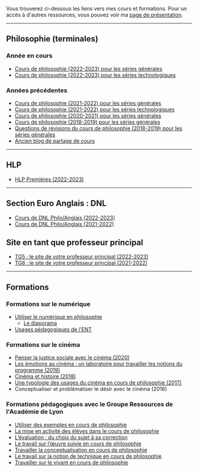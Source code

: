 Vous trouverez ci-dessous les liens vers mes cours et formations.
Pour un accès à d'autres ressources, vous pouvez voir ma [page de présentation](https://eyssette.github.io/).

---

## Philosophie (terminales)

### Année en cours

- [Cours de philosophie (2022-2023) pour les séries générales](https://eyssette.github.io/cours/philo22g/c/)
- [Cours de philosophie (2022-2023) pour les séries technologiques](https://eyssette.github.io/cours/philo22t/c/)

### Années précédentes

- [Cours de philosophie (2021-2022) pour les séries générales](https://eyssette.github.io/cours/philo21g/c/)
- [Cours de philosophie (2021-2022) pour les séries technologiques](https://eyssette.github.io/cours/philo21t/c/)
- [Cours de philosophie (2020-2021) pour les séries générales](https://sites.google.com/view/eyssette2021tg)
- [Cours de philosophie (2018-2019) pour les séries générales](https://sites.google.com/view/eyssette)
- [Questions de révisions du cours de philosophie (2018-2019) pour les séries générales](https://dynalist.io/d/179Y1nSvDKEutZgXlR61xnI8)
- [Ancien blog de partage de cours](https://eyssette.github.io/ancien-blog/)

---

## HLP

- [HLP Premières (2022-2023)](https://eyssette.github.io/cours/1hlp22/c/)

---

## Section Euro Anglais : DNL

- [Cours de DNL Philo/Anglais (2022-2023)](https://eyssette.github.io/cours/dnl22/c/)
- [Cours de DNL Philo/Anglais (2021-2022)](https://eyssette.github.io/cours/dnl21/c/)

## Site en tant que professeur principal

- [TG5 : le site de votre professeur principal (2022-2023)](https://eyssette.github.io/cours/pp22/c/) 
- [TG8 : le site de votre professeur principal (2021-2022)](https://eyssette.github.io/cours/pp21/c/)

---

## Formations

### Formations sur le numérique

- [Utiliser le numérique en philosophie](https://eyssette.github.io/cours/form-num/c/)
	- [Le diaporama](https://eyssette.github.io/marp-slides/slides/Formation_num%C3%A9rique.html)
- [Usages pédagogiques de l'ENT](https://eyssette.github.io/cours/form-ent/c/)

### Formations sur le cinéma

- [Penser la justice sociale avec le cinéma (2020)](https://docs.google.com/presentation/d/1r-LaWy7dH6yckl6ELF4p8byA4J2Opy4aHj2epuiamNk/edit?usp=sharing)
- [Les émotions au cinéma : un laboratoire pour travailler les notions du programme (2019)](https://docs.google.com/presentation/d/1SJSq7jf94WbWikijOeTtpuZ0sPCkOd8PEvdm-s0wAq0/edit?usp=sharing)
- [Cinéma et histoire (2018)](https://docs.google.com/presentation/d/1WNFN6rBXhBZwAlyCW3YyWsvXED93oFB8e-HR_3OqvUw/edit?usp=sharing)
- [Une typologie des usages du cinéma en cours de philosophie (2017)](https://docs.google.com/presentation/d/1JtEgj5YTXyx0AXFqrkMmHzsnzo9gG8LaZg86s8zCNN8/edit?usp=sharing)
- Conceptualiser et problématiser le désir avec le cinéma (2016)

### Formations pédagogiques avec le Groupe Ressources de l'Académie de Lyon

- [Utiliser des exemples en cours de philosophie](https://eyssette.github.io/marp-slides/slides/2021-2022/formation-utilisation-exemples-cours-philosophie.html)
- [La mise en activité des élèves dans le cours de philosophie](https://philosophie.enseigne.ac-lyon.fr/wordpress/2017/11/02/la-mise-en-activite-des-eleves-dans-le-cours-de-philosophie-2017/)
- [L’évaluation : du choix du sujet à sa correction](https://philosophie.enseigne.ac-lyon.fr/wordpress/2015/06/26/levaluation-du-choix-du-sujet-a-sa-correction/)
- [Le travail sur l’œuvre suivie en cours de philosophie](https://philosophie.enseigne.ac-lyon.fr/wordpress/2016/07/07/le-travail-sur-loeuvre-suivie-en-cours-de-philosophie/)
- [Travailler la conceptualisation en cours de philosophie](https://philosophie.enseigne.ac-lyon.fr/wordpress/2019/05/04/travailler-la-conceptualisation-en-cours-de-philosophie-formation-du-groupe-ressources/)
- [Le travail sur la notion de technique en cours de philosophie](https://philosophie.enseigne.ac-lyon.fr/wordpress/2017/07/20/penser-la-technique/)
- [Travailler sur le vivant en cours de philosophie](https://philosophie.enseigne.ac-lyon.fr/wordpress/2018/06/27/travailler-sur-le-vivant-en-cours-de-philosophie/)